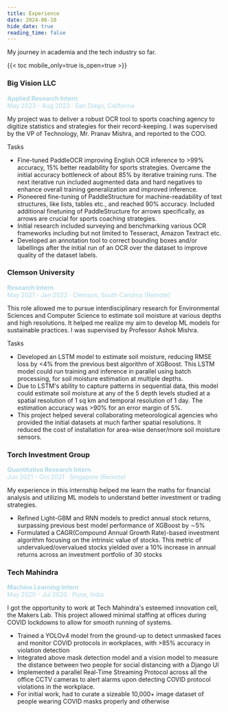 ```yaml
---
title: Experience
date: 2024-06-10
hide_date: true
reading_time: false
---
```


My journey in academia and the tech industry so far.

{{< toc mobile_only=true is_open=true >}}

### Big Vision LLC
**<span style="color: #ADD8E6;">Applied Research Intern</span>**<br>
<span style="color: #ADD8E6;">May 2023 - Aug 2023 · San Diego, California</span><br>

My project was to deliver a robust OCR tool to sports coaching agency to digitize statistics and strategies for their record-keeping. I was supervised by the VP of Technology, Mr. Pranav Mishra, and reported to the COO.

Tasks

- Fine-tuned PaddleOCR improving English OCR inference to >99% accuracy, 15% better readability for sports strategies. Overcame the initial accuracy bottleneck of about 85% by iterative training runs. The next iterative run included augmented data and hard negatives to enhance overall training generalization and improved inference.
- Pioneered fine-tuning of PaddleStructure for machine-readability of text structures, like lists, tables etc., and reached 90% accuracy. Included additional finetuning of PaddleStructure for arrows specifically, as arrows are crucial for sports coaching strategies.
- Initial research included surveying and benchmarking various OCR frameworks including but not limited to Tesseract, Amazon Textract etc.
- Developed an annotation tool to correct bounding boxes and/or labellings after the initial run of an OCR over the dataset to improve quality of the dataset labels.

### Clemson University
**<span style="color: #ADD8E6;">Research Intern</span>**<br>
<span style="color: #ADD8E6;">May 2021 - Jan 2022 · Clemson, South Carolina (Remote)</span><br>

This role allowed me to pursue interdisciplinary research for Environmental Sciences and Computer Science to estimate soil moisture at various depths and high resolutions. It helped me realize my aim to develop ML models for sustainable practices. I was supervised by Professor Ashok Mishra. 

Tasks 

- Developed an LSTM model to estimate soil moisture, reducing RMSE loss by <4% from the previous best algorithm of XGBoost. This LSTM model could run training and inference in parallel using batch processing, for soil moisture estimation at multiple depths.
- Due to LSTM's ability to capture patterns in sequential data, this model could estimate soil moisture at any of the 5 depth levels studied at a spatial resolution of 1 sq km and temporal resolution of 1 day. The estimation accuracy was >90% for an error margin of 5%.
- This project helped several collaborating meteorological agencies who provided the initial datasets at much farther spatial resolutions. It reduced the cost of installation for area-wise denser/more soil moisture sensors.

### Torch Investment Group
**<span style="color: #ADD8E6;">Quantitative Research Intern</span>**<br>
<span style="color: #ADD8E6;">Jun 2021 - Oct 2021 · Singapore (Remote)</span><br>

My experience in this internship helped me learn the maths for financial analysis and utilizing ML models to understand better investment or trading strategies.

- Refined Light-GBM and RNN models to predict annual stock returns, surpassing previous best model performance of XGBoost by ∼5%
- Formulated a CAGR(Compound Annual Growth Rate)-based investment algorithm focusing on the intrinsic value of stocks. This metric of undervalued/overvalued stocks yielded over a 10% increase in annual returns across an investment portfolio of 30 stocks

### Tech Mahindra
**<span style="color: #ADD8E6;">Machine Learning Intern</span>**<br>
<span style="color: #ADD8E6;">May 2020 - Jul 2020 · Pune, India</span><br>

I got the opportunity to work at Tech Mahindra's esteemed innovation cell, the Makers Lab. This project allowed minimal staffing at offices during COVID lockdowns to allow for smooth running of systems.

- Trained a YOLOv4 model from the ground-up to detect unmasked faces and monitor COVID protocols in workplaces, with >85% accuracy in violation detection
- Integrated above mask detection model and a vision model to measure the distance between two people for social distancing with a Django UI
- Implemented a parallel Real-Time Streaming Protocol across all the office CCTV cameras to alert alarms upon detecting COVID protocol violations in the workplace.
- For initial work, had to curate a sizeable 10,000+ image dataset of people wearing COVID masks properly and otherwise